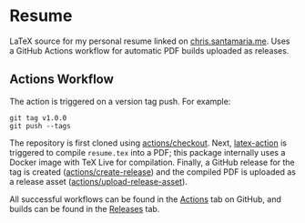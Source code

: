 # Resume

LaTeX source for my personal resume linked on [chris.santamaria.me](https://chris.santamaria.me/). Uses a GitHub Actions workflow for automatic PDF builds uploaded as releases.

## Actions Workflow

The action is triggered on a version tag push. For example:

```
git tag v1.0.0
git push --tags
```

The repository is first cloned using [actions/checkout](https://github.com/actions/checkout). Next, [latex-action](https://github.com/xu-cheng/latex-action) is triggered to compile `resume.tex` into a PDF; this package internally uses a Docker image with TeX Live for compilation. Finally, a GitHub release for the tag is created ([actions/create-release](https://github.com/actions/create-release)) and the compiled PDF is uploaded as a release asset ([actions/upload-release-asset](actions/upload-release-asset)).

All successful workflows can be found in the [Actions](https://github.com/chrissantamaria/resume/actions) tab on GitHub, and builds can be found in the [Releases](https://github.com/chrissantamaria/resume/releases) tab.
